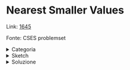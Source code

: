 # Nearest Smaller Values
Link: [1645](https://cses.fi/problemset/task/1645)

Fonte: CSES problemset

<details>
<summary>Categoria</summary>
minqueue
</details>

<details>
<summary>Sketch</summary>

</details>

<details>
<summary>Soluzione</summary>

```cpp
#include <bits/stdc++.h>
 
using namespace std;
 
struct MinQueue {
  deque<array<int, 2>> q;

  void add(int x, int i) {
    while (!q.empty() && q.back()[0] >= x) {
      q.pop_back();
    }
    int r = q.back()[1];
    q.push_back({x, i});
    return r;
  }
};
 
int main() {
  int N; cin >> N;

  vector<int> X(N);
  for (int i = 0; i < N; i++) {
    cin >> X[i];
  }

  MinQueue Q;
  Q.push({0, 0});
  for (int i = 0; i < N; i++) {
    cout << Q.add(X[i], i + 1) << ' ';
  }
  cout << '\n';
  return 0;
}
```
</details>